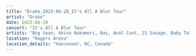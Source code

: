 ```yaml
---
title: "Drake_2023-08-28_It's All A Blur Tour"
artist: "Drake"
date: 2023-08-28
concert: "It's All A Blur Tour"
artists: "Big Sean, Akina Nakamori, Bas, Anal Cunt, 21 Savage, Baby Tate, Drake, Burger King, Ari Lennox, Consequence, Kanye West"
location: "Rogers Arena"
location_details: "Vancouver, BC, Canada"
---
```

